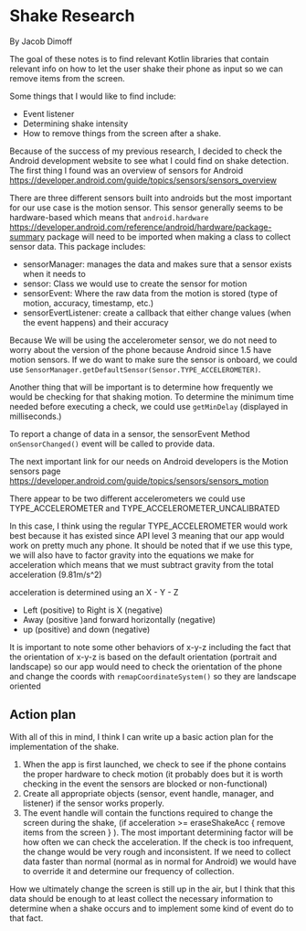 # Shake Research
By Jacob Dimoff

The goal of these notes is to find relevant Kotlin libraries that contain relevant info on how to let the user shake their phone as input so we can remove items from the screen.
<!-- This source code will later be translated into a PDF for easier readability for users if needed. -->

Some things that I would like to find include:
- Event listener
- Determining shake intensity
- How to remove things from the screen after a shake.

Because of the success of my previous research, I decided to check the Android development website to see what I could find on shake detection. The first thing I found was an overview of sensors for Android https://developer.android.com/guide/topics/sensors/sensors_overview

There are three different sensors built into androids but the most important for our use case is the motion sensor. This sensor generally seems to be hardware-based which means that `android.hardware` https://developer.android.com/reference/android/hardware/package-summary package will need to be imported when making a class to collect sensor data. This package includes:
- sensorManager: manages the data and makes sure that a sensor exists when it needs to
- sensor: Class we would use to create the sensor for motion
- sensorEvent: Where the raw data from the motion is stored (type of motion, accuracy, timestamp, etc.)
- sensorEvertListener: create a callback that either change values (when the event happens) and their accuracy

Because We will be using the accelerometer sensor, we do not need to worry about the version of the phone because Android since 1.5 have motion sensors. If we do want to make sure the sensor is onboard, we could use `SensorManager.getDefaultSensor(Sensor.TYPE_ACCELEROMETER)`.

Another thing that will be important is to determine how frequently we would be checking for that shaking motion. To determine the minimum time needed before executing a check, we could use `getMinDelay` (displayed in milliseconds.)

To report a change of data in a sensor, the sensorEvent Method `onSensorChanged()` event will be called to provide data.

The next important link for our needs on Android developers is the Motion sensors page https://developer.android.com/guide/topics/sensors/sensors_motion

There appear to be two different accelerometers we could use TYPE_ACCELEROMETER and TYPE_ACCELEROMETER_UNCALIBRATED 

In this case, I think using the regular TYPE_ACCELEROMETER would work best because it has existed since API level 3 meaning that our app would work on pretty much any phone. It should be noted that if we use this type, we will also have to factor gravity into the equations we make for acceleration which means that we must subtract gravity from the total acceleration (9.81m/s^2)

acceleration is determined using an X - Y - Z
- Left (positive) to Right is X (negative)
- Away (positive )and forward horizontally (negative)
- up (positive) and down (negative)

It is important to note some other behaviors of x-y-z including the fact that the orientation of x-y-z is based on the default orientation (portrait and landscape) so our app would need to check the orientation of the phone and change the coords with `remapCoordinateSystem()` so they are landscape oriented

## Action plan
With all of this in mind, I think I can write up a basic action plan for the implementation of the shake.

1. When the app is first launched, we check to see if the phone contains the proper hardware to check motion (it probably does but it is worth checking in the event the sensors are blocked or non-functional) 
2. Create all appropriate objects (sensor, event handle, manager, and listener) if the sensor works properly.
3. The event handle will contain the functions required to change the screen during the shake, (if acceleration >= eraseShakeAcc { remove items from the screen } ). The most important determining factor will be how often we can check the acceleration. If the check is too infrequent, the change would be very rough and inconsistent. If we need to collect data faster than normal (normal as in normal for Android) we would have to override it and determine our frequency of collection.

How we ultimately change the screen is still up in the air, but I think that this data should be enough to at least collect the necessary information to determine when a shake occurs and to implement some kind of event do to that fact.